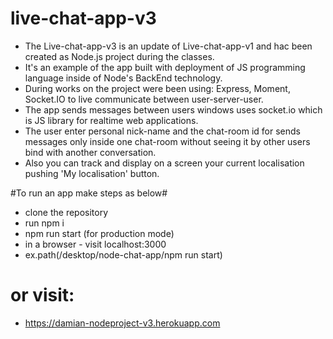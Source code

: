# live-chat-app-v3

* The Live-chat-app-v3 is an update of Live-chat-app-v1 and hac been created as Node.js project during the classes.
* It's an example of the app built with deployment of JS programming language inside of Node's BackEnd technology.
* During works on the project were been using: Express, Moment, Socket.IO to live communicate between user-server-user.
* The app sends messages between users windows uses socket.io which is JS library for realtime web applications.
* The user enter personal nick-name and the chat-room id for sends messages only inside one chat-room without seeing it by other users bind with another conversation.
* Also you can track and display on a screen your current localisation pushing 'My localisation' button.

#To run an app make steps as below#

* clone the repository
* run npm i
* npm run start (for production mode)
* in a browser - visit localhost:3000
* ex.path(/desktop/node-chat-app/npm run start)

# or visit:
* https://damian-nodeproject-v3.herokuapp.com
